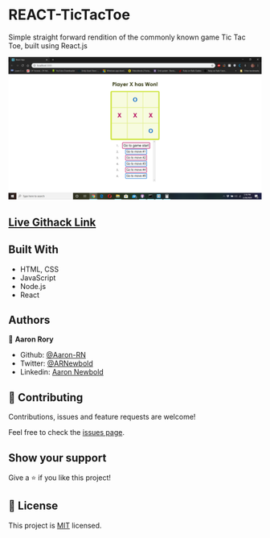 # REACT-TicTacToe
Simple straight forward rendition of the commonly known game Tic Tac Toe, built using React.js

![screenshot](./screenshot.png)

## [Live Githack Link](https://react-tic-tac-toe-arn.herokuapp.com/)

## Built With

- HTML, CSS
- JavaScript
- Node.js
- React

## Authors

👤 **Aaron Rory**

- Github: [@Aaron-RN](https://github.com/Aaron-RN)
- Twitter: [@ARNewbold](https://twitter.com/ARNewbold)
- Linkedin: [Aaron Newbold](https://www.linkedin.com/in/aaron-newbold-1b9233187/)

## 🤝 Contributing

Contributions, issues and feature requests are welcome!

Feel free to check the [issues page](issues/).

## Show your support

Give a ⭐️ if you like this project!

## 📝 License

This project is [MIT](lic.url) licensed.
